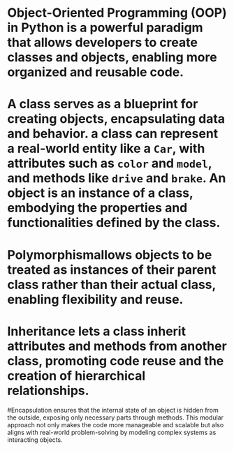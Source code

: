 # Object-Oriented Programming (OOP) in Python is a powerful paradigm that allows developers to create classes and objects, enabling more organized and reusable code. 
# A class serves as a blueprint for creating objects, encapsulating data and behavior. a class can represent a real-world entity like a `Car`, with attributes such as `color` and `model`, and methods like `drive` and `brake`. An **object** is an instance of a class, embodying the properties and functionalities defined by the class. 
# Polymorphismallows objects to be treated as instances of their parent class rather than their actual class, enabling flexibility and reuse.
# Inheritance lets a class inherit attributes and methods from another class, promoting code reuse and the creation of hierarchical relationships. 
#Encapsulation ensures that the internal state of an object is hidden from the outside, exposing only necessary parts through methods. This modular approach not only makes the code more manageable and scalable but also aligns with real-world problem-solving by modeling complex systems as interacting objects. 




